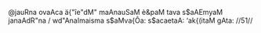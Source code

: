 @jauRna ovaAca
ä{"îe"dM" maAnauSaM è&paM tava s$aAEmyaM janaAdR"na /
wd"AnaImaisma s$aMva{Ôa: s$acaetaA: ‘ak{(itaM gAta: //51//